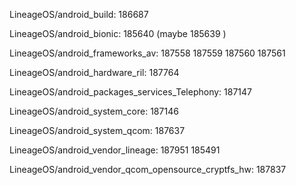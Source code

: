 LineageOS/android_build: 186687

LineageOS/android_bionic: 185640 (maybe 185639 )

LineageOS/android_frameworks_av: 187558 187559 187560 187561

LineageOS/android_hardware_ril: 187764 

LineageOS/android_packages_services_Telephony: 187147

LineageOS/android_system_core: 187146 

LineageOS/android_system_qcom: 187637

LineageOS/android_vendor_lineage: 187951 185491

LineageOS/android_vendor_qcom_opensource_cryptfs_hw: 187837
